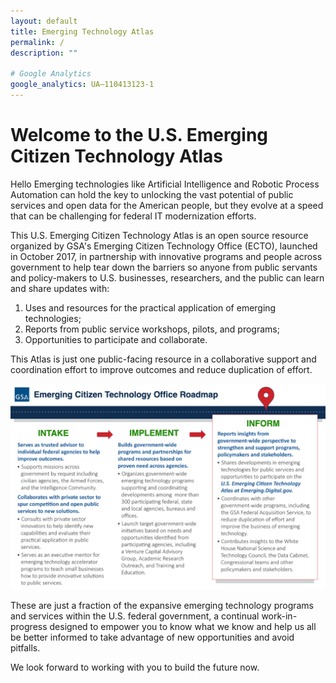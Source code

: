 ```yaml
---
layout: default
title: Emerging Technology Atlas
permalink: /
description: ""

# Google Analytics
google_analytics: UA—110413123-1
---
```



# Welcome to the U.S. Emerging Citizen Technology Atlas

Hello Emerging technologies like Artificial Intelligence and Robotic Process Automation can hold the key to unlocking the vast potential of public services and open data for the American people, but they evolve at a speed that can be challenging for federal IT modernization efforts. 

This U.S. Emerging Citizen Technology Atlas is an open source resource organized by GSA's Emerging Citizen Technology Office (ECTO), launched in October 2017, in partnership with innovative programs and people across government to help tear down the barriers so anyone from public servants and policy-makers to U.S. businesses, researchers, and the public can learn and share updates with:

1. Uses and resources for the practical application of emerging technologies;
2. Reports from public service workshops, pilots, and programs;
3. Opportunities to participate and collaborate.

This Atlas is just one public-facing resource in a collaborative support and coordination effort to improve outcomes and reduce duplication of effort.

![ECTO Impact](../assets/img/ecto-impact-atlas.jpg)

These are just a fraction of the expansive emerging technology programs and services within the U.S. federal government, a continual work-in-progress designed to empower you to know what we know and help us all be better informed to take advantage of new opportunities and avoid pitfalls.

We look forward to working with you to build the future now.  
